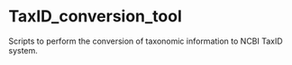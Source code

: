 # TaxID_conversion_tool
Scripts to perform the conversion of taxonomic information to NCBI TaxID system.
